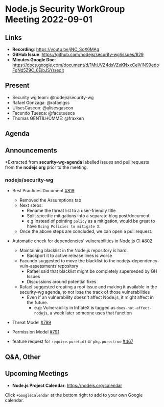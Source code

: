 # Node.js  Security WorkGroup Meeting 2022-09-01

## Links

* **Recording**: https://youtu.be/jNC_SoX6MAg
* **GitHub Issue**: https://github.com/nodejs/security-wg/issues/829
* **Minutes Google Doc**: https://docs.google.com/document/d/1MtUVZ4dsVZeKNxxCeIVlN99edoFgNd5Z9C_6EjbJSYs/edit

## Present

* Security wg team: @nodejs/security-wg
* Rafael Gonzaga: @rafaelgss
* UlisesGascon: @ulisesgascon
* Facundo Tuesca: @facutuesca
* Thomas GENTILHOMME: @fraxken

## Agenda

## Announcements

*Extracted from **security-wg-agenda** labelled issues and pull requests from the **nodejs org** prior to the meeting.

### nodejs/security-wg

* Best Practices Document [#819](https://github.com/nodejs/security-wg/issues/819)
  * Removed the Assumptions tab
  * Next steps:
    * Rename the threat list to a user-friendly title
    * Split specific mitigations into a separate blog post/document
    * e.g Instead of pointing `policy` as a mitigation, would be great to have `Using Policies to mitigate X`.
  * Once the above steps are concluded, we can open a pull request.

* Automatic check for dependencies' vulnerabilities in Node.js CI [#802](https://github.com/nodejs/security-wg/issues/802)
  * Maintaining blacklist in the Node.js repository is hard.
    * Backport it to active release lines is worse
  * Facundo suggested to move the blacklist to the nodejs-dependency-vuln-assessments repository
    * Rafael said that blacklist might be completely superseded by GH Issues
    * Discussions around potential fixes
  * Rafael suggested creating a root issue and making it available in the security-wg agenda, to not lose the track of those vulnerabilities
    * Even if an vulnerability doesn't affect Node.js, it might affect in the future.
      * e.g: Vulnerability in InflateX is tagged as `does-not-affect-nodejs`, a week later someone uses that function

* Threat Model [#799](https://github.com/nodejs/security-wg/issues/799)
* Permission Model [#791](https://github.com/nodejs/security-wg/issues/791)
* feature request for `require.pure(id)` or `pkg.pure:true` [#467](https://github.com/nodejs/security-wg/issues/467)

## Q&A, Other

## Upcoming Meetings

* **Node.js Project Calendar**: <https://nodejs.org/calendar>

Click `+GoogleCalendar` at the bottom right to add to your own Google calendar.

